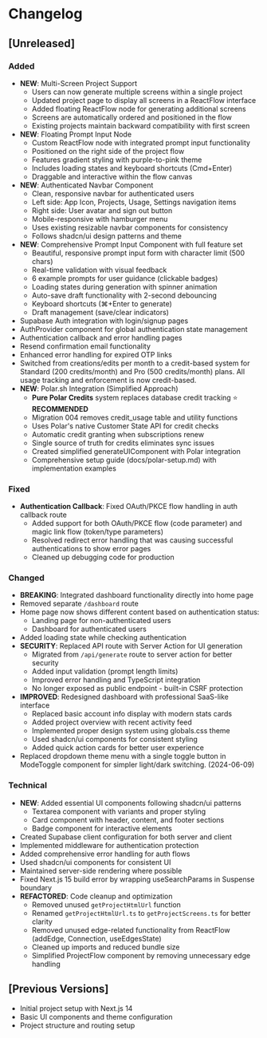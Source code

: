 # Changelog

## [Unreleased]

### Added
- **NEW**: Multi-Screen Project Support
  - Users can now generate multiple screens within a single project
  - Updated project page to display all screens in a ReactFlow interface
  - Added floating ReactFlow node for generating additional screens
  - Screens are automatically ordered and positioned in the flow
  - Existing projects maintain backward compatibility with first screen
- **NEW**: Floating Prompt Input Node
  - Custom ReactFlow node with integrated prompt input functionality
  - Positioned on the right side of the project flow
  - Features gradient styling with purple-to-pink theme
  - Includes loading states and keyboard shortcuts (Cmd+Enter)
  - Draggable and interactive within the flow canvas
- **NEW**: Authenticated Navbar Component
  - Clean, responsive navbar for authenticated users
  - Left side: App Icon, Projects, Usage, Settings navigation items
  - Right side: User avatar and sign out button
  - Mobile-responsive with hamburger menu
  - Uses existing resizable navbar components for consistency
  - Follows shadcn/ui design patterns and theme
- **NEW**: Comprehensive Prompt Input Component with full feature set
  - Beautiful, responsive prompt input form with character limit (500 chars)
  - Real-time validation with visual feedback
  - 6 example prompts for user guidance (clickable badges)
  - Loading states during generation with spinner animation
  - Auto-save draft functionality with 2-second debouncing
  - Keyboard shortcuts (⌘+Enter to generate)
  - Draft management (save/clear indicators)
- Supabase Auth integration with login/signup pages
- AuthProvider component for global authentication state management
- Authentication callback and error handling pages
- Resend confirmation email functionality
- Enhanced error handling for expired OTP links
- Switched from creations/edits per month to a credit-based system for Standard (200 credits/month) and Pro (500 credits/month) plans. All usage tracking and enforcement is now credit-based.
- **NEW**: Polar.sh Integration (Simplified Approach)
  - **Pure Polar Credits** system replaces database credit tracking ⭐ **RECOMMENDED**
  - Migration 004 removes credit_usage table and utility functions
  - Uses Polar's native Customer State API for credit checks
  - Automatic credit granting when subscriptions renew
  - Single source of truth for credits eliminates sync issues
  - Created simplified generateUIComponent with Polar integration
  - Comprehensive setup guide (docs/polar-setup.md) with implementation examples

### Fixed
- **Authentication Callback**: Fixed OAuth/PKCE flow handling in auth callback route
  - Added support for both OAuth/PKCE flow (code parameter) and magic link flow (token/type parameters)
  - Resolved redirect error handling that was causing successful authentications to show error pages
  - Cleaned up debugging code for production

### Changed
- **BREAKING**: Integrated dashboard functionality directly into home page
- Removed separate `/dashboard` route
- Home page now shows different content based on authentication status:
  - Landing page for non-authenticated users
  - Dashboard for authenticated users
- Added loading state while checking authentication
- **SECURITY**: Replaced API route with Server Action for UI generation
  - Migrated from `/api/generate` route to server action for better security
  - Added input validation (prompt length limits)
  - Improved error handling and TypeScript integration
  - No longer exposed as public endpoint - built-in CSRF protection
- **IMPROVED**: Redesigned dashboard with professional SaaS-like interface
  - Replaced basic account info display with modern stats cards
  - Added project overview with recent activity feed
  - Implemented proper design system using globals.css theme
  - Used shadcn/ui components for consistent styling
  - Added quick action cards for better user experience
- Replaced dropdown theme menu with a single toggle button in ModeToggle component for simpler light/dark switching. (2024-06-09)

### Technical
- **NEW**: Added essential UI components following shadcn/ui patterns
  - Textarea component with variants and proper styling
  - Card component with header, content, and footer sections
  - Badge component for interactive elements
- Created Supabase client configuration for both server and client
- Implemented middleware for authentication protection
- Added comprehensive error handling for auth flows
- Used shadcn/ui components for consistent UI
- Maintained server-side rendering where possible
- Fixed Next.js 15 build error by wrapping useSearchParams in Suspense boundary
- **REFACTORED**: Code cleanup and optimization
  - Removed unused `getProjectHtmlUrl` function
  - Renamed `getProjectHtmlUrl.ts` to `getProjectScreens.ts` for better clarity
  - Removed unused edge-related functionality from ReactFlow (addEdge, Connection, useEdgesState)
  - Cleaned up imports and reduced bundle size
  - Simplified ProjectFlow component by removing unnecessary edge handling

## [Previous Versions]
- Initial project setup with Next.js 14
- Basic UI components and theme configuration
- Project structure and routing setup
